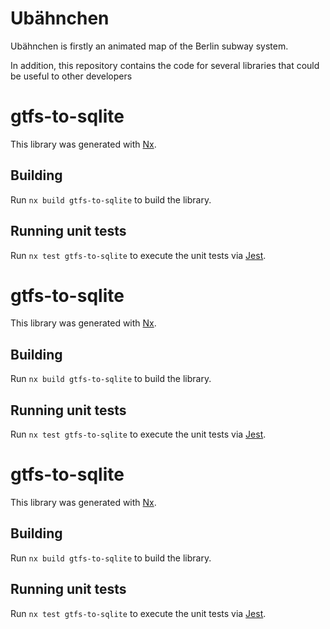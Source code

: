# Ubähnchen

Ubähnchen is firstly an animated map of the Berlin subway system.

In addition, this repository contains the code for several libraries that could be useful to other developers

[comment]: <> (LIBRARIES BEGIN)

# gtfs-to-sqlite

This library was generated with [Nx](https://nx.dev).

## Building

Run `nx build gtfs-to-sqlite` to build the library.

## Running unit tests

Run `nx test gtfs-to-sqlite` to execute the unit tests via [Jest](https://jestjs.io).



# gtfs-to-sqlite

This library was generated with [Nx](https://nx.dev).

## Building

Run `nx build gtfs-to-sqlite` to build the library.

## Running unit tests

Run `nx test gtfs-to-sqlite` to execute the unit tests via [Jest](https://jestjs.io).



# gtfs-to-sqlite

This library was generated with [Nx](https://nx.dev).

## Building

Run `nx build gtfs-to-sqlite` to build the library.

## Running unit tests

Run `nx test gtfs-to-sqlite` to execute the unit tests via [Jest](https://jestjs.io).


[comment]: <> (LIBRARIES END)




